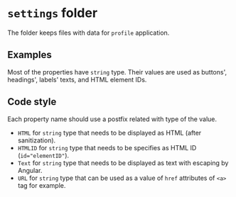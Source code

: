 # `settings` folder

The folder keeps files with data for `profile` application.

## Examples

Most of the properties have `string` type. Their values are used as buttons', headings', labels' texts, and HTML element IDs.

## Code style

Each property name should use a postfix related with type of the value.

- `HTML` for `string` type that needs to be displayed as HTML (after sanitization).
- `HTMLID` for `string` type that needs to be specifies as HTML ID (`id="elementID"`).
- `Text` for `string` type that needs to be displayed as text with escaping by Angular.
- `URL` for `string` type that can be used as a value of `href` attributes of `<a>` tag for example.

